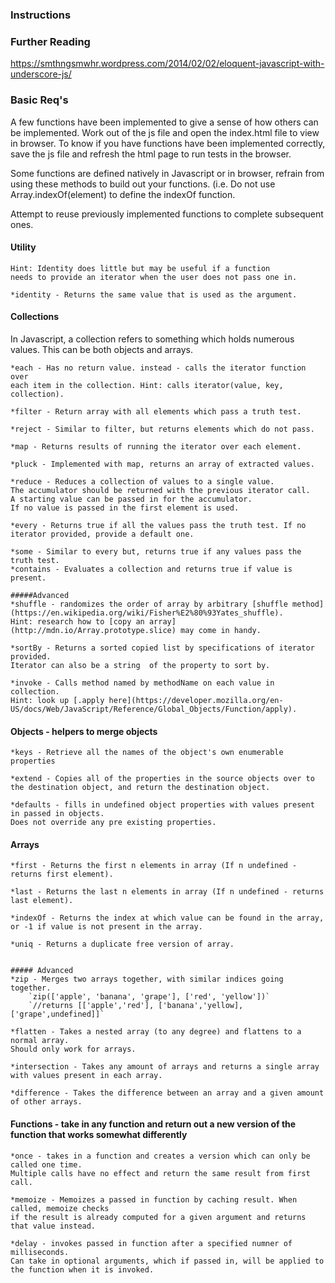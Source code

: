 ### Instructions

### Further Reading
https://smthngsmwhr.wordpress.com/2014/02/02/eloquent-javascript-with-underscore-js/

### Basic Req's

A few functions have been implemented to give a sense of how others can be implemented.
Work out of the js file and open the index.html file to view in browser.
To know if you have functions have been implemented correctly, save the js file
and refresh the html page to run tests in the browser.

Some functions are defined natively in Javascript or in browser, refrain from
using these methods to build out your functions.
(i.e. Do not use Array.indexOf(element) to define the indexOf function.

Attempt to reuse previously implemented functions to complete subsequent ones.

#### Utility
	Hint: Identity does little but may be useful if a function
	needs to provide an iterator when the user does not pass one in.

	*identity - Returns the same value that is used as the argument.

#### Collections

In Javascript, a collection refers to something which holds numerous values. This can be both objects and arrays.

	*each - Has no return value. instead - calls the iterator function over
	each item in the collection. Hint: calls iterator(value, key, collection).

	*filter - Return array with all elements which pass a truth test.

	*reject - Similar to filter, but returns elements which do not pass.

	*map - Returns results of running the iterator over each element.

	*pluck - Implemented with map, returns an array of extracted values.

	*reduce - Reduces a collection of values to a single value.
	The accumulator should be returned with the previous iterator call.
	A starting value can be passed in for the accumulator.
	If no value is passed in the first element is used.

	*every - Returns true if all the values pass the truth test. If no iterator provided, provide a default one.

	*some - Similar to every but, returns true if any values pass the truth test.
	*contains - Evaluates a collection and returns true if value is present.

	#####Advanced
	*shuffle - randomizes the order of array by arbitrary [shuffle method](https://en.wikipedia.org/wiki/Fisher%E2%80%93Yates_shuffle).
	Hint: research how to [copy an array](http://mdn.io/Array.prototype.slice) may come in handy.

	*sortBy - Returns a sorted copied list by specifications of iterator provided.
	Iterator can also be a string  of the property to sort by.

	*invoke - Calls method named by methodName on each value in collection.
	Hint: look up [.apply here](https://developer.mozilla.org/en-US/docs/Web/JavaScript/Reference/Global_Objects/Function/apply).


#### Objects - helpers to merge objects
	*keys - Retrieve all the names of the object's own enumerable properties

	*extend - Copies all of the properties in the source objects over to
	the destination object, and return the destination object.

	*defaults - fills in undefined object properties with values present in passed in objects.
	Does not override any pre existing properties.


#### Arrays
	*first - Returns the first n elements in array (If n undefined - returns first element).

	*last - Returns the last n elements in array (If n undefined - returns last element).

	*indexOf - Returns the index at which value can be found in the array,
	or -1 if value is not present in the array.

	*uniq - Returns a duplicate free version of array.


	##### Advanced
	*zip - Merges two arrays together, with similar indices going together.
		`zip(['apple', 'banana', 'grape'], ['red', 'yellow'])`
		`//returns [['apple','red'], ['banana','yellow], ['grape',undefined]]`

	*flatten - Takes a nested array (to any degree) and flattens to a normal array.
	Should only work for arrays.

	*intersection - Takes any amount of arrays and returns a single array with values present in each array.

	*difference - Takes the difference between an array and a given amount of other arrays.



#### Functions -  take in any function and return out a new version of the function that works somewhat differently

	*once - takes in a function and creates a version which can only be called one time.
	Multiple calls have no effect and return the same result from first call.

	*memoize - Memoizes a passed in function by caching result. When called, memoize checks
	if the result is already computed for a given argument and returns that value instead.

	*delay - invokes passed in function after a specified numner of milliseconds.
	Can take in optional arguments, which if passed in, will be applied to the function when it is invoked.


